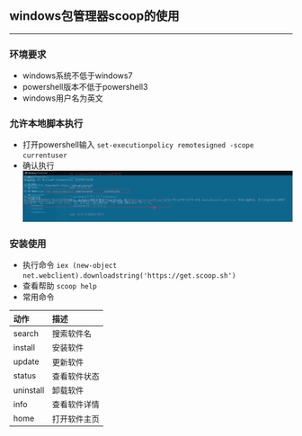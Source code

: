 ## windows包管理器scoop的使用
****

### 环境要求

* windows系统不低于windows7
* powershell版本不低于powershell3
* windows用户名为英文

### 允许本地脚本执行

* 打开powershell输入 `set-executionpolicy remotesigned -scope currentuser`
* 确认执行
![confirm](../images/2020022801.png)

### 安装使用

* 执行命令 `iex (new-object net.webclient).downloadstring('https://get.scoop.sh')`
* 查看帮助 `scoop help`
* 常用命令

| 动作 | 描述 |
|:---|:---|
| search | 搜索软件名 |
| install | 安装软件 |
| update | 更新软件 |
| status | 查看软件状态 |
| uninstall | 卸载软件 |
| info | 查看软件详情 |
| home |打开软件主页 |
